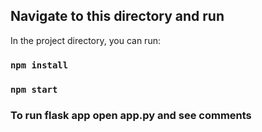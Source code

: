 
## Navigate to this directory and run

In the project directory, you can run:
### `npm install`
### `npm start`

### To run flask app open app.py and see comments
